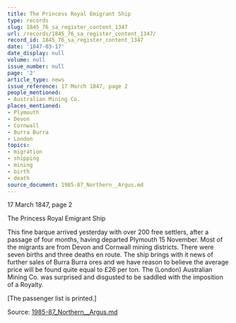 ```yaml
---
title: The Princess Royal Emigrant Ship
type: records
slug: 1845_76_sa_register_content_1347
url: /records/1845_76_sa_register_content_1347/
record_id: 1845_76_sa_register_content_1347
date: '1847-03-17'
date_display: null
volume: null
issue_number: null
page: '2'
article_type: news
issue_reference: 17 March 1847, page 2
people_mentioned:
- Australian Mining Co.
places_mentioned:
- Plymouth
- Devon
- Cornwall
- Burra Burra
- London
topics:
- migration
- shipping
- mining
- birth
- death
source_document: 1985-87_Northern__Argus.md
---
```


17 March 1847, page 2

The Princess Royal Emigrant Ship

This fine barque arrived yesterday with over 200 free settlers, after a passage of four months, having departed Plymouth 15 November.  Most of the migrants are from Devon and Cornwall mining districts.  There were seven births and three deaths en route.  The ship brings with it news of further sales of Burra Burra ores and we have reason to believe the average price will be found quite equal to £26 per ton.  The (London) Australian Mining Co. was surprised and disgusted to be saddled with the imposition of a Royalty.

[The passenger list is printed.]

Source: [1985-87_Northern__Argus.md](/downloads/markdown/1985-87_Northern__Argus.md)
